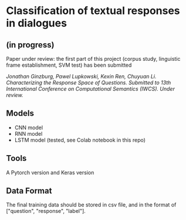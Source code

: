 # Classification of textual responses in dialogues 
## (in progress)

Paper under review: the first part of this project (corpus study, linguistic frame establishment, SVM test) has been submitted

_Jonathan Ginzburg, Pawel Lupkowski, Kexin Ren, Chuyuan Li. Characterizing the Response Space of Questions. Submitted to 13th International Conference on Computational Semantics (IWCS). Under review._

## Models
* CNN model
* RNN model
* LSTM model (tested, see Colab notebook in this repo)

## Tools
A Pytorch version and Keras version

## Data Format
The final training data should be stored in csv file, and in the format of ["question", "response", "label"].
